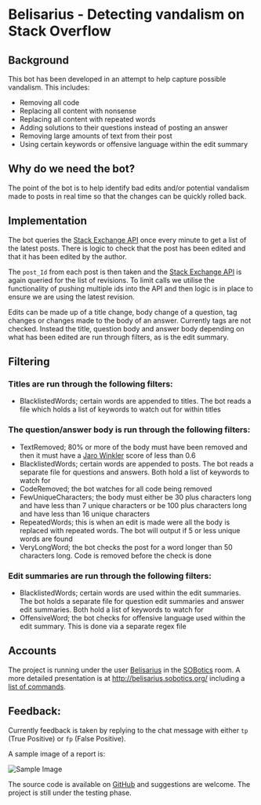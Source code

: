 # Belisarius - Detecting vandalism on Stack Overflow

## Background

This bot has been developed in an attempt to help capture possible vandalism. This includes:

 - Removing all code
 - Replacing all content with nonsense
 - Replacing all content with repeated words
 - Adding solutions to their questions instead of posting an answer
 - Removing large amounts of text from their post
 - Using certain keywords or offensive language within the edit summary
 
## Why do we need the bot?

The point of the bot is to help identify bad edits and/or potential vandalism made to posts in real time so that the changes can be quickly rolled back.

## Implementation

The bot queries the [Stack Exchange API][1] once every minute to get a list of the latest posts. There is logic to check that the post has been edited and that it has been edited by the author.

The `post_Id` from each post is then taken and the [Stack Exchange API][2] is again queried for the list of revisions. To limit calls we utilise the functionality of pushing multiple ids into the API and then logic is in place to ensure we are using the latest revision.

Edits can be made up of a title change, body change of a question, tag changes or changes made to the body of an answer. Currently tags are not checked. Instead the title, question body and answer body depending on what has been edited are run through filters, as is the edit summary.

## Filtering

### Titles are run through the following filters:

  - BlacklistedWords; certain words are appended to titles. The bot reads a file which holds a list of keywords to watch out for within titles

### The question/answer body is run through the following filters:
 
 - TextRemoved; 80% or more of the body must have been removed and then it must have a [Jaro Winkler][3] score of less than 0.6
 - BlacklistedWords; certain words are appended to posts. The bot reads a separate file for questions and answers. Both hold a list of keywords to watch for
 - CodeRemoved; the bot watches for all code being removed
 - FewUniqueCharacters; the body must either be 30 plus characters long and have less than 7 unique characters or be 100 plus characters long and have less than 16 unique characters
 - RepeatedWords; this is when an edit is made were all the body is replaced with repeated words. The bot will output if 5 or less unique words are found
 - VeryLongWord; the bot checks the post for a word longer than 50 characters long. Code is removed before the check is done

### Edit summaries are run through the following filters:

 - BlacklistedWords; certain words are used within the edit summaries. The bot holds a separate file for question edit summaries and answer edit summaries. Both hold a list of keywords to watch for
 - OffensiveWord; the bot checks for offensive language used within the edit summary. This is done via a separate regex file
 
## Accounts 

The project is running under the user [Belisarius][4] in the [SOBotics][5] room. A more detailed presentation is at http://belisarius.sobotics.org/ including a [list of commands][6].

## Feedback:

Currently feedback is taken by replying to the chat message with either `tp` (True Positive) or `fp` (False Positive).

A sample image of a report is: 
  
  ![Sample Image][7]
  
The source code is available on [GitHub][8] and suggestions are welcome. The project is still under the testing phase.

 [1]: https://api.stackexchange.com/docs/posts
 [2]: https://api.stackexchange.com/docs/revisions-by-ids
 [3]: https://en.wikipedia.org/wiki/Jaro%E2%80%93Winkler_distance
 [4]: https://stackoverflow.com/users/8149646/belisarius
 [5]: http://chat.stackoverflow.com/rooms/111347/sobotics
 [6]: http://belisarius.sobotics.org/commands
 [7]: https://i.stack.imgur.com/521ML.png
 [8]: https://github.com/SOBotics/Belisarius